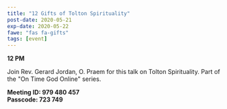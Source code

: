 ```yaml
---
title: "12 Gifts of Tolton Spirituality"
post-date: 2020-05-21
exp-date: 2020-05-22
fawe: "fas fa-gifts"
tags: [event]
---
```

**12 PM**

Join Rev. Gerard Jordan, O. Praem for this talk on Tolton Spirituality. Part of the "On Time God Online" series.

**Meeting ID: 979 480 457**
<br>
**Passcode: 723 749**